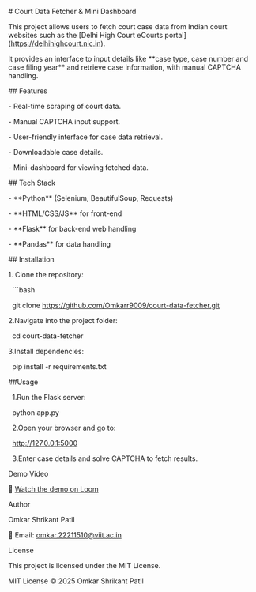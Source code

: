 \# Court Data Fetcher \& Mini Dashboard



This project allows users to fetch court case data from Indian court websites such as the \[Delhi High Court eCourts portal](https://delhihighcourt.nic.in).  

It provides an interface to input details like \*\*case type, case number and case filing year\*\* and retrieve case information, with manual CAPTCHA handling.



\## Features

\- Real-time scraping of court data.

\- Manual CAPTCHA input support.

\- User-friendly interface for case data retrieval.

\- Downloadable case details.

\- Mini-dashboard for viewing fetched data.



\## Tech Stack

\- \*\*Python\*\* (Selenium, BeautifulSoup, Requests)

\- \*\*HTML/CSS/JS\*\* for front-end

\- \*\*Flask\*\* for back-end web handling

\- \*\*Pandas\*\* for data handling



\## Installation

1\. Clone the repository:

&nbsp;  ```bash

&nbsp;  git clone https://github.com/Omkarr9009/court-data-fetcher.git



2.Navigate into the project folder:

&nbsp;  cd court-data-fetcher

3.Install dependencies:

&nbsp;  pip install -r requirements.txt



\##Usage

&nbsp; 1.Run the Flask server:

&nbsp;  python app.py



&nbsp; 2.Open your browser and go to:

&nbsp;  http://127.0.0.1:5000



&nbsp; 3.Enter case details and solve CAPTCHA to fetch results.



Demo Video

🎥 [Watch the demo on Loom](https://www.loom.com/share/76e70e0e558f4d1cac6991b4b60e58dd?sid=9b5ebf11-a134-4f63-94d8-8dd288ff4197)



Author

Omkar Shrikant Patil

📧 Email: omkar.22211510@viit.ac.in



License

This project is licensed under the MIT License.



MIT License © 2025 Omkar Shrikant Patil



















